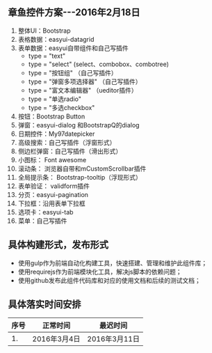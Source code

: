 

## 章鱼控件方案---2016年2月18日

1. 整体UI：Bootstrap
2. 表格数据：easyui-datagrid
3. 表单数据：easyui自带组件和自己写插件
    * type = "text"
    * type = "select" (select、combobox、combotree)
    * type = "按钮组" （自己写插件）
    * type = "弹窗多项选择器" （自己写插件）  
    * type = "富文本编辑器" （ueditor插件）
    * type = "单选radio"
    * type = "多选checkbox"
4. 按钮：Bootstrap Button
5. 弹窗：easyui-dialog 和BootstrapQ的dialog
6. 日期控件：My97datepicker
7. 高级搜索：自己写插件（浮窗形式）
8. 侧边栏弹窗：自己写插件（滑出形式）
9. 小图标： Font awesome
10. 滚动条： 浏览器自带和mCustomScrollbar插件
11. 全局提示条： Bootstrap-tooltip（浮现形式）
12. 表单验证： validform插件
13. 分页：easyui-pagination
14. 下拉框：沿用表单下拉框
15. 选项卡：easyui-tab
16. 菜单：自己写插件

## 具体构建形式，发布形式

* 使用gulp作为前端自动化构建工具，快速搭建、管理和维护此组件库；
* 使用requirejs作为前端模块化工具，解决js脚本的依赖问题；
* 使用github发布此组件代码库和对应的使用文档和后续的测试文档；


## 具体落实时间安排


<table>
    <thead>
          <tr>
              <th>序号</th>
              <th>正常时间</th>
              <th>最迟时间</th>
          </tr>
    </thead>
    <tbody>
          <tr>
              <td>1.</td>
              <td>2016年3月4日</td>
              <td>2016年3月11日</td>
          </tr>
  </tbody>
</table>


